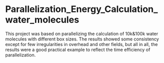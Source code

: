 # Parallelization_Energy_Calculation_water_molecules
This project was based on parallelizing the calculation of 10k&amp;100k water molecules with different box sizes. The results showed some consistency except for few irregularities in overhead and other fields, but all in all, the results were a good practical example to reflect the time efficiency of parallelization.
